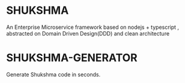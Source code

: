 # SHUKSHMA
An Enterprise Microservice framework based on nodejs + typescript , abstracted on Domain Driven Design(DDD) and clean architecture

# SHUKSHMA-GENERATOR
Generate Shukshma code in seconds.
